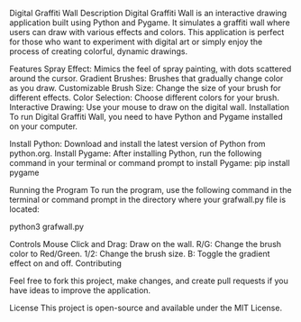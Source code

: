 Digital Graffiti Wall
Description
Digital Graffiti Wall is an interactive drawing application built using Python and Pygame. It simulates a graffiti wall where users can draw with various effects and colors. This application is perfect for those who want to experiment with digital art or simply enjoy the process of creating colorful, dynamic drawings.

Features
Spray Effect: Mimics the feel of spray painting, with dots scattered around the cursor.
Gradient Brushes: Brushes that gradually change color as you draw.
Customizable Brush Size: Change the size of your brush for different effects.
Color Selection: Choose different colors for your brush.
Interactive Drawing: Use your mouse to draw on the digital wall.
Installation
To run Digital Graffiti Wall, you need to have Python and Pygame installed on your computer.

Install Python: Download and install the latest version of Python from python.org.
Install Pygame: After installing Python, run the following command in your terminal or command prompt to install Pygame:
pip install pygame

Running the Program
To run the program, use the following command in the terminal or command prompt in the directory where your grafwall.py file is located:

python3 grafwall.py

Controls
Mouse Click and Drag: Draw on the wall.
R/G: Change the brush color to Red/Green.
1/2: Change the brush size.
B: Toggle the gradient effect on and off.
Contributing

Feel free to fork this project, make changes, and create pull requests if you have ideas to improve the application.

License
This project is open-source and available under the MIT License.
